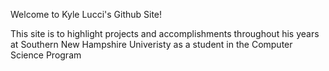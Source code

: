 Welcome to Kyle Lucci's Github Site!

This site is to highlight projects and accomplishments throughout his years at Southern New Hampshire Univeristy as a student in the Computer Science Program
